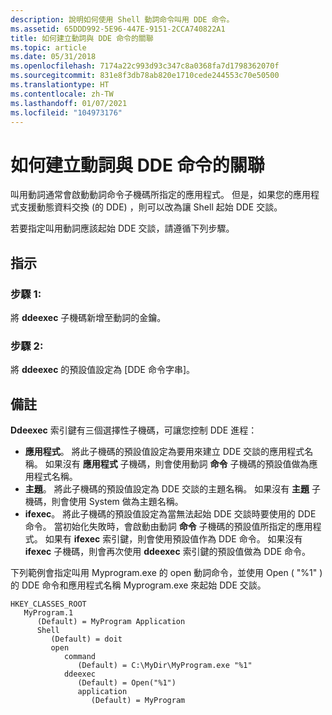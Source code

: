 ```yaml
---
description: 說明如何使用 Shell 動詞命令叫用 DDE 命令。
ms.assetid: 65DDD992-5E96-447E-9151-2CCA740822A1
title: 如何建立動詞與 DDE 命令的關聯
ms.topic: article
ms.date: 05/31/2018
ms.openlocfilehash: 7174a22c993d93c347c8a0368fa7d1798362070f
ms.sourcegitcommit: 831e8f3db78ab820e1710cede244553c70e50500
ms.translationtype: HT
ms.contentlocale: zh-TW
ms.lasthandoff: 01/07/2021
ms.locfileid: "104973176"
---
```

# <a name="how-to-associate-verbs-with-dde-commands"></a>如何建立動詞與 DDE 命令的關聯

叫用動詞通常會啟動動詞命令子機碼所指定的應用程式。 但是，如果您的應用程式支援動態資料交換 (的 DDE) ，則可以改為讓 Shell 起始 DDE 交談。

若要指定叫用動詞應該起始 DDE 交談，請遵循下列步驟。

## <a name="instructions"></a>指示

### <a name="step-1"></a>步驟 1:

將 **ddeexec** 子機碼新增至動詞的金鑰。

### <a name="step-2"></a>步驟 2:

將 **ddeexec** 的預設值設定為 [DDE 命令字串]。

## <a name="remarks"></a>備註

**Ddeexec** 索引鍵有三個選擇性子機碼，可讓您控制 DDE 進程：

-   **應用程式**。 將此子機碼的預設值設定為要用來建立 DDE 交談的應用程式名稱。 如果沒有 **應用程式** 子機碼，則會使用動詞 **命令** 子機碼的預設值做為應用程式名稱。
-   **主題**。 將此子機碼的預設值設定為 DDE 交談的主題名稱。 如果沒有 **主題** 子機碼，則會使用 System 做為主題名稱。
-   **ifexec**。 將此子機碼的預設值設定為當無法起始 DDE 交談時要使用的 DDE 命令。 當初始化失敗時，會啟動由動詞 **命令** 子機碼的預設值所指定的應用程式。 如果有 **ifexec** 索引鍵，則會使用預設值作為 DDE 命令。 如果沒有 **ifexec** 子機碼，則會再次使用 **ddeexec** 索引鍵的預設值做為 DDE 命令。

下列範例會指定叫用 Myprogram.exe 的 open 動詞命令，並使用 Open ( "%1" ) 的 DDE 命令和應用程式名稱 Myprogram.exe 來起始 DDE 交談。

```
HKEY_CLASSES_ROOT
   MyProgram.1
      (Default) = MyProgram Application
      Shell
         (Default) = doit
         open
            command
               (Default) = C:\MyDir\MyProgram.exe "%1"
            ddeexec
               (Default) = Open("%1")
               application
                  (Default) = MyProgram
```

 

 



